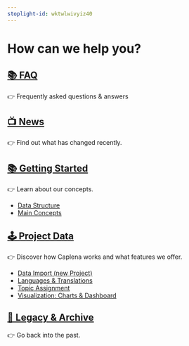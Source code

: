```yaml
---
stoplight-id: wktwlwivyiz40
---
```


# How can we help you?

## [📚 FAQ](FAQ.md) 
👉 Frequently asked questions & answers

## [📺 News](02-00-Changelog.md) 

👉 Find out what has changed recently.



## [📚 Getting Started ](03-00-Data-Structure.md)

👉 Learn about our concepts.

* [Data Structure](03-00-Data-Structure.md)
* [Main Concepts](03-01-Topics.md)


## [🕹 Project Data](04-01-Import-Data.md)

👉 Discover how Caplena works and what features we offer.
* [Data Import (new Project) ](04-01-Import-Data.md)
* [Languages & Translations](09-01-Languages.md)
* [Topic Assignment](06-01-Fine-tuning-view.md)
* [Visualization: Charts & Dashboard](07-01-Creating-Charts.md)



## [📁 Legacy & Archive](02-00-V2-changes.md)

👉 Go back into the past.


